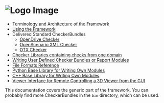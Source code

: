 <!---
Copyright 2023 CARIAD SE.
 
This Source Code Form is subject to the terms of the Mozilla
Public License, v. 2.0. If a copy of the MPL was not distributed
with this file, You can obtain one at https://mozilla.org/MPL/2.0/.
-->

![Logo Image](images/qc_framework_logo.drawio.png)
=========================================

- [Terminology and Architecture of the Framework](architecture.md)
- [Using the Framework](using_the_framework.md)
- Delivered Standard CheckerBundles
  - [OpenDrive Checker](https://github.com/asam-ev/qc-opendrive)
  - [OpenScenario XML Checker](https://github.com/asam-ev/qc-openscenarioxml)
  - [OTX Checker](https://github.com/asam-ev/qc-otx)
- [Checker Libraries containing checks from one domain](checker_library.md)
- [Writing User Defined Checker Bundles or Report
  Modules](writing_user_defined_modules.md)
- [File Formats Reference](file_formats.md)
- [Python Base Library for Writing Own Modules](https://github.com/asam-ev/qc-baselib-py)
- [C++ Base Library for Writing Own Modules](cpp_base_library.md)
- [Viewer Interface for Remote Controlling a 3D Viewer from the
  GUI](viewer_interface.md)

This documentation covers the generic part of the framework. You can probably
find more CheckerBundles in the ``bin`` directory, which can be used.
